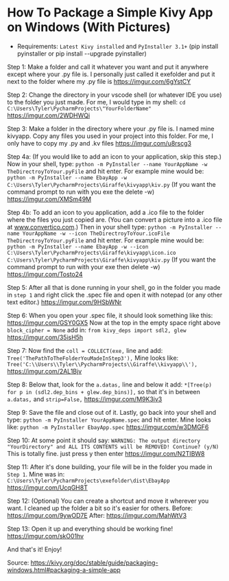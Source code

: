 # How To Package a Simple Kivy App on Windows (With Pictures)


* Requirements: `Latest Kivy installed` and `PyInstaller 3.1+` (pip install pyinstaller or pip install --upgrade pyinstaller)


Step 1: Make a folder and call it whatever you want and put it anywhere except where your .py file is. I personally just called it exefolder and put it next to the folder where my .py file is     https://imgur.com/6gYstCY


Step 2: Change the directory in your vscode shell (or whatever IDE you use) to the folder you just made. For me, I would type in my shell: `cd C:\Users\Tyler\PycharmProjects\"YourFolderName"`     https://imgur.com/2WDHWQi


Step 3: Make a folder in the directory where your .py file is. I named mine kivyapp. Copy any files you used in your project into this folder. For me, I only have to copy my .py and .kv files     https://imgur.com/u8rscg3


Step 4a: (If you would like to add an icon to your application, skip this step.) Now in your shell, type: `python -m PyInstaller --name YourAppName -w TheDirectroyToYour.pyFile` and hit enter. For example mine would be: `python -m PyInstaller --name EbayApp -w C:\Users\Tyler\PycharmProjects\Giraffe\kivyapp\kiv.py` (If you want the command prompt to run with you exe the delete -w)     https://imgur.com/XMSm49M


Step 4b: To add an icon to you application, add a .ico file to the folder where the files you just copied are. (You can convert a picture into a .ico file at www.convertico.com.) Then in your shell type: `python -m PyInstaller --name YourAppName -w --icon TheDirectroyToYour.icoFile TheDirectroyToYour.pyFile` and hit enter. For example mine would be: `python -m PyInstaller --name EbayApp -w --icon C:\Users\Tyler\PycharmProjects\Giraffe\kivyapp\icon.ico C:\Users\Tyler\PycharmProjects\Giraffe\kivyapp\kiv.py` (If you want the command prompt to run with your exe then delete -w)     https://imgur.com/Tosto24


Step 5: After all that is done running in your shell, go in the folder you made in `step 1` and right click the .spec file and open it with notepad (or any other text editor.)     https://imgur.com/9HSbWNr


Step 6: When you open your .spec file, it should look something like this: https://imgur.com/GSY0GX5 Now at the top in the empty space right above `block_cipher = None` add in: `from kivy_deps import sdl2, glew` https://imgur.com/35isH5h


Step 7: Now find the `coll = COLLECT(exe,` line and add: `Tree('ThePathToTheFolderYouMadeInStep3'),` Mine looks like: `Tree('C:\\Users\\Tyler\\PycharmProjects\\Giraffe\\kivyapp\\'),`     https://imgur.com/2AL1Bjv


Step 8: Below that, look for the `a.datas,` line and below it add: `*[Tree(p) for p in (sdl2.dep_bins + glew.dep_bins)],` so that it's in between `a.datas,` and `strip=False,`     https://imgur.com/M9K3iv3


Step 9: Save the file and close out of it. Lastly, go back into your shell and type: `python -m PyInstaller YourAppName.spec` and hit enter. Mine looks like: `python -m PyInstaller EbayApp.spec`     https://imgur.com/w3DMGF6


Step 10: At some point it should say: `WARNING: The output directory "YourDirectory" and ALL ITS CONTENTS will be REMOVED! Continue? (y/N)` This is totally fine. just press y then enter     https://imgur.com/N2TIBW8


Step 11: After it's done building, your file will be in the folder you made in `Step 1`. Mine was in: `C:\Users\Tyler\PycharmProjects\exefolder\dist\EbayApp`     https://imgur.com/UcqGH8T


Step 12: (Optional) You can create a shortcut and move it wherever you want. I cleaned up the folder a bit so it's easier for others. Before: https://imgur.com/9ywOD7E     After: https://imgur.com/MahWtV3


Step 13: Open it up and everything should be working fine!     https://imgur.com/skO01hv


And that's it! Enjoy!


Source: https://kivy.org/doc/stable/guide/packaging-windows.html#packaging-a-simple-app
